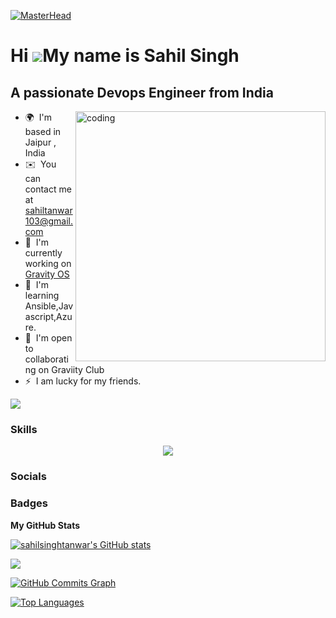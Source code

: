 [![MasterHead](https://i.pinimg.com/originals/77/ca/a3/77caa32884d735d439ade45ba37feaf2.gif)](https://sahilsinghtanwar.io)



Hi ![](https://user-images.githubusercontent.com/18350557/176309783-0785949b-9127-417c-8b55-ab5a4333674e.gif)My name is Sahil Singh
===================================================================================================================================

A passionate Devops Engineer from India
---------------------------------------

<img width="400" align="right" src="https://cdn.dribbble.com/users/1162077/screenshots/3848914/programmer.gif" alt="coding" >

* 🌍  I'm based in Jaipur , India
* ✉️  You can contact me at [sahiltanwar103@gmail.com](mailto:sahiltanwar103@gmail.com)
* 🚀  I'm currently working on [Gravity OS](http://gravityos.tech)
* 🧠  I'm learning Ansible,Javascript,Azure.
* 🤝  I'm open to collaborating on Graviity Club
* ⚡  I am lucky for my friends.

<a href="https://www.github.com/sahilsinghtanwar" target="_blank" rel="noreferrer"><img
src="https://img.shields.io/github/followers/sahilsinghtanwar?logo=github&style=for-the-badge&color=0891b2&labelColor=1c1917" /></a>

### Skills
<p align="center">
  <a href="https://skillicons.dev">
    <img src="https://skillicons.dev/icons?i=java,cpp,c,python,aws,linux,git,kubernetes,docker,javascript,vim" />
  </a>
</p>




### Socials

<link
  rel="stylesheet"
  href="https://cdn.jsdelivr.net/gh/dheereshagrwal/colored-icons@1.7.3/src/app/ci.min.css"
/>

<i className="ci ci-instagram ci-2x"></i>
<i className="ci ci-linkedin ci-2x"></i>
<i className="ci ci-gmail ci-2x"></i>

### Badges

<b>My GitHub Stats</b>

<a href="http://www.github.com/sahilsinghtanwar"><img src="https://github-readme-stats.vercel.app/api?username=sahilsinghtanwar&show_icons=true&hide=&count_private=true&title_color=0891b2&text_color=ffffff&icon_color=0891b2&bg_color=1c1917&hide_border=true&show_icons=true" alt="sahilsinghtanwar's GitHub stats" /></a>

<a href="http://www.github.com/sahilsinghtanwar"><img src="https://github-readme-streak-stats.herokuapp.com/?user=sahilsinghtanwar&stroke=ffffff&background=1c1917&ring=0891b2&fire=0891b2&currStreakNum=ffffff&currStreakLabel=0891b2&sideNums=ffffff&sideLabels=ffffff&dates=ffffff&hide_border=true" /></a>

<a href="http://www.github.com/sahilsinghtanwar"><img src="https://github-readme-activity-graph.cyclic.app/graph?username=sahilsinghtanwar&bg_color=1c1917&color=ffffff&line=0891b2&point=ffffff&area_color=1c1917&area=true&hide_border=true&custom_title=GitHub%20Commits%20Graph" alt="GitHub Commits Graph" /></a>

<a href="https://github.com/sahilsinghtanwar" align="left"><img src="https://github-readme-stats.vercel.app/api/top-langs/?username=sahilsinghtanwar&langs_count=10&title_color=0891b2&text_color=ffffff&icon_color=0891b2&bg_color=1c1917&hide_border=true&locale=en&custom_title=Top%20%Languages" alt="Top Languages" /></a>
